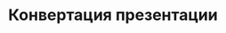 ---
title: Конвертация презентации
type: документы
weight: 70
url: /php-java/convert-presentation/
---
